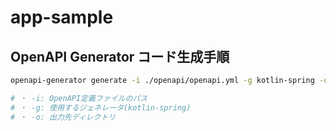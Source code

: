 # app-sample

## OpenAPI Generator コード生成手順

```bash
openapi-generator generate -i ./openapi/openapi.yml -g kotlin-spring -o ./openapi/generated/backend

# ・ -i: OpenAPI定義ファイルのパス
# ・ -g: 使用するジェネレータ(kotlin-spring)
# ・ -o: 出力先ディレクトリ
```
